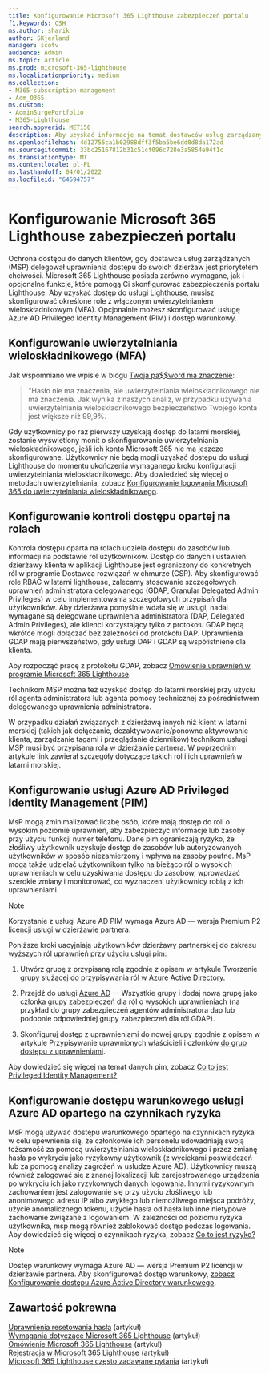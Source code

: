 ```yaml
---
title: Konfigurowanie Microsoft 365 Lighthouse zabezpieczeń portalu
f1.keywords: CSH
ms.author: sharik
author: SKjerland
manager: scotv
audience: Admin
ms.topic: article
ms.prod: microsoft-365-lighthouse
ms.localizationpriority: medium
ms.collection:
- M365-subscription-management
- Adm_O365
ms.custom:
- AdminSurgePortfolio
- M365-Lighthouse
search.appverid: MET150
description: Aby uzyskać informacje na temat dostawców usług zarządzanych (MSP) korzystających Microsoft 365 Lighthouse, dowiedz się, jak skonfigurować zabezpieczenia portalu.
ms.openlocfilehash: 4d12755ca1b02988dff3f5ba6be6dd0d8da172ad
ms.sourcegitcommit: 33bc25167812b31c51cf096c728e3a5854e94f1c
ms.translationtype: MT
ms.contentlocale: pl-PL
ms.lasthandoff: 04/01/2022
ms.locfileid: "64594757"
---
```

# <a name="configure-microsoft-365-lighthouse-portal-security"></a>Konfigurowanie Microsoft 365 Lighthouse zabezpieczeń portalu

Ochrona dostępu do danych klientów, gdy dostawca usług zarządzanych (MSP) delegował uprawnienia dostępu do swoich dzierżaw jest priorytetem chciwości. Microsoft 365 Lighthouse posiada zarówno wymagane, jak i opcjonalne funkcje, które pomogą Ci skonfigurować zabezpieczenia portalu Lighthouse. Aby uzyskać dostęp do usługi Lighthouse, musisz skonfigurować określone role z włączonym uwierzytelnianiem wieloskładnikowym (MFA). Opcjonalnie możesz skonfigurować usługę Azure AD Privileged Identity Management (PIM) i dostęp warunkowy.

## <a name="set-up-multifactor-authentication-mfa"></a>Konfigurowanie uwierzytelniania wieloskładnikowego (MFA)

Jak wspomniano we wpisie w blogu [Twoja pa$$word ma znaczenie](https://techcommunity.microsoft.com/t5/azure-active-directory-identity/your-pa-word-doesn-t-matter/ba-p/731984):

> "Hasło nie ma znaczenia, ale uwierzytelniania wieloskładnikowego nie ma znaczenia. Jak wynika z naszych analiz, w przypadku używania uwierzytelniania wieloskładnikowego bezpieczeństwo Twojego konta jest większe niż 99,9%.

Gdy użytkownicy po raz pierwszy uzyskają dostęp do latarni morskiej, zostanie wyświetlony monit o skonfigurowanie uwierzytelniania wieloskładnikowego, jeśli ich konto Microsoft 365 nie ma jeszcze skonfigurowane. Użytkownicy nie będą mogli uzyskać dostępu do usługi Lighthouse do momentu ukończenia wymaganego kroku konfiguracji uwierzytelniania wieloskładnikowego. Aby dowiedzieć się więcej o metodach uwierzytelniania, zobacz [Konfigurowanie logowania Microsoft 365 do uwierzytelniania wieloskładnikowego](https://support.microsoft.com/office/ace1d096-61e5-449b-a875-58eb3d74de14).

## <a name="set-up-role-based-access-control"></a>Konfigurowanie kontroli dostępu opartej na rolach

Kontrola dostępu oparta na rolach udziela dostępu do zasobów lub informacji na podstawie ról użytkowników. Dostęp do danych i ustawień dzierżawy klienta w aplikacji Lighthouse jest ograniczony do konkretnych ról w programie Dostawca rozwiązań w chmurze (CSP). Aby skonfigurować role RBAC w latarni lighthouse, zalecamy stosowanie szczegółowych uprawnień administratora delegowanego (GDAP, Granular Delegated Admin Privileges) w celu implementowania szczegółowych przypisań dla użytkowników. Aby dzierżawa pomyślnie wdała się w usługi, nadal wymagane są delegowane uprawnienia administratora (DAP, Delegated Admin Privileges), ale klienci korzystający tylko z protokołu GDAP będą wkrótce mogli dołączać bez zależności od protokołu DAP. Uprawnienia GDAP mają pierwszeństwo, gdy usługi DAP i GDAP są współistniene dla klienta. 

Aby rozpocząć pracę z protokołu GDAP, zobacz [Omówienie uprawnień w programie Microsoft 365 Lighthouse](m365-lighthouse-overview-of-permissions.md).

Technikom MSP można też uzyskać dostęp do latarni morskiej przy użyciu ról agenta administratora lub agenta pomocy technicznej za pośrednictwem delegowanego uprawnienia administratora.

W przypadku działań związanych z dzierżawą innych niż klient w latarni morskiej (takich jak dołączanie, dezaktywowanie/ponowne aktywowanie klienta, zarządzanie tagami i przeglądanie dzienników) technikom usługi MSP musi być przypisana rola w dzierżawie partnera. W poprzednim artykule link zawierał szczegóły dotyczące takich ról i ich uprawnień w latarni morskiej.

## <a name="set-up-azure-ad-privileged-identity-management-pim"></a>Konfigurowanie usługi Azure AD Privileged Identity Management (PIM)

MsP mogą zminimalizować liczbę osób, które mają dostęp do roli o wysokim poziomie uprawnień, aby zabezpieczyć informacje lub zasoby przy użyciu funkcji numer telefonu. Dane pim ograniczają ryzyko, że złośliwy użytkownik uzyskuje dostęp do zasobów lub autoryzowanych użytkowników w sposób niezamierzony i wpływa na zasoby poufne. MsP mogą także udzielać użytkownikom tylko na bieżąco ról o wysokich uprawnieniach w celu uzyskiwania dostępu do zasobów, wprowadzać szerokie zmiany i monitorować, co wyznaczeni użytkownicy robią z ich uprawnieniami. 

> [!NOTE]
> Korzystanie z usługi Azure AD PIM wymaga Azure AD — wersja Premium P2 licencji usługi w dzierżawie partnera.

Poniższe kroki uacyjniają użytkowników dzierżawy partnerskiej do zakresu wyższych ról uprawnień przy użyciu usługi pim:

1. Utwórz grupę z przypisaną rolą zgodnie z opisem w artykule Tworzenie grupy służącej do przypisywania [ról w Azure Active Directory](/azure/active-directory/roles/groups-create-eligible).

2. Przejdź do usługi [Azure AD](https://portal.azure.com/#blade/Microsoft_AAD_IAM/GroupsManagementMenuBlade/AllGroups) — Wszystkie grupy i dodaj nową grupę jako członka grupy zabezpieczeń dla ról o wysokich uprawnieniach (na przykład do grupy zabezpieczeń agentów administratora dap lub podobnie odpowiedniej grupy zabezpieczeń dla ról GDAP).

3. Skonfiguruj dostęp z uprawnieniami do nowej grupy zgodnie z opisem w artykule Przypisywanie uprawnionych właścicieli i członków [do grup dostępu z uprawnieniami](/azure/active-directory/privileged-identity-management/groups-assign-member-owner).

Aby dowiedzieć się więcej na temat danych pim, zobacz [Co to jest Privileged Identity Management?](/azure/active-directory/privileged-identity-management/pim-configure)

## <a name="set-up-risk-based-azure-ad-conditional-access"></a>Konfigurowanie dostępu warunkowego usługi Azure AD opartego na czynnikach ryzyka

MsP mogą używać dostępu warunkowego opartego na czynnikach ryzyka w celu upewnienia się, że członkowie ich personelu udowadniają swoją tożsamość za pomocą uwierzytelniania wieloskładnikowego i przez zmianę hasła po wykryciu jako ryzykowny użytkownik (z wyciekami poświadczeń lub za pomocą analizy zagrożeń w usłudze Azure AD). Użytkownicy muszą również zalogować się z znanej lokalizacji lub zarejestrowanego urządzenia po wykryciu ich jako ryzykownych danych logowania. Innymi ryzykownym zachowaniem jest zalogowanie się przy użyciu złośliwego lub anonimowego adresu IP albo zwykłego lub niemożliwego miejsca podróży, użycie anomalicznego tokenu, użycie hasła od hasła lub inne nietypowe zachowanie związane z logowaniem. W zależności od poziomu ryzyka użytkownika, msp mogą również zablokować dostęp podczas logowania. Aby dowiedzieć się więcej o czynnikach ryzyka, zobacz [Co to jest ryzyko?](/azure/active-directory/identity-protection/concept-identity-protection-risks) 

> [!NOTE]
> Dostęp warunkowy wymaga Azure AD — wersja Premium P2 licencji w dzierżawie partnera. Aby skonfigurować dostęp warunkowy, [zobacz Konfigurowanie dostępu Azure Active Directory warunkowego](/appcenter/general/configuring-aad-conditional-access).

## <a name="related-content"></a>Zawartość pokrewna

[Uprawnienia resetowania hasła](/azure/active-directory/roles/permissions-reference#password-reset-permissions) (artykuł)\
[Wymagania dotyczące Microsoft 365 Lighthouse](m365-lighthouse-requirements.md) (artykuł)\
[Omówienie Microsoft 365 Lighthouse](m365-lighthouse-overview.md) (artykuł)\
[Rejestracja w Microsoft 365 Lighthouse](m365-lighthouse-sign-up.md) (artykuł)\
[Microsoft 365 Lighthouse często zadawane pytania](m365-lighthouse-faq.yml) (artykuł)